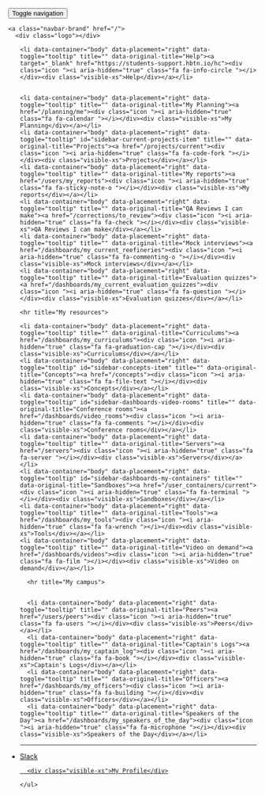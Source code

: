 <nav class="navbar navbar-default navbar-fixed-top topbar visible-xs">
  <div class="navbar-header">
    <button type="button" class="navbar-toggle collapsed" data-toggle="collapse" data-target="#navbar-mobile" aria-expanded="false">
      <span class="sr-only">Toggle navigation</span>
      <span class="icon-bar"></span>
      <span class="icon-bar"></span>
      <span class="icon-bar"></span>
    </button>

    <a class="navbar-brand" href="/">
      <div class="logo"></div>
</a>  </div>

  <div class="collapse navbar-collapse navigation" id="navbar-mobile">
    <ul class="nav navbar-nav">
      
    <li data-container="body" data-placement="right" data-toggle="tooltip" title="" data-original-title="Help"><a target="_blank" href="https://students-support.hbtn.io/hc"><div class="icon "><i aria-hidden="true" class="fa fa-info-circle "></i></div><div class="visible-xs">Help</div></a></li>


    <li data-container="body" data-placement="right" data-toggle="tooltip" title="" data-original-title="My Planning"><a href="/planning/me"><div class="icon "><i aria-hidden="true" class="fa fa-calendar "></i></div><div class="visible-xs">My Planning</div></a></li>
    <li data-container="body" data-placement="right" data-toggle="tooltip" id="sidebar-current-projects-item" title="" data-original-title="Projects"><a href="/projects/current"><div class="icon "><i aria-hidden="true" class="fa fa-code-fork "></i></div><div class="visible-xs">Projects</div></a></li>
    <li data-container="body" data-placement="right" data-toggle="tooltip" title="" data-original-title="My reports"><a href="/users/my_reports"><div class="icon "><i aria-hidden="true" class="fa fa-sticky-note-o "></i></div><div class="visible-xs">My reports</div></a></li>
    <li data-container="body" data-placement="right" data-toggle="tooltip" title="" data-original-title="QA Reviews I can make"><a href="/corrections/to_review"><div class="icon "><i aria-hidden="true" class="fa fa-check "></i></div><div class="visible-xs">QA Reviews I can make</div></a></li>
    <li data-container="body" data-placement="right" data-toggle="tooltip" title="" data-original-title="Mock interviews"><a href="/dashboards/my_current_reefineries"><div class="icon "><i aria-hidden="true" class="fa fa-commenting-o "></i></div><div class="visible-xs">Mock interviews</div></a></li>
    <li data-container="body" data-placement="right" data-toggle="tooltip" title="" data-original-title="Evaluation quizzes"><a href="/dashboards/my_current_evaluation_quizzes"><div class="icon "><i aria-hidden="true" class="fa fa-question "></i></div><div class="visible-xs">Evaluation quizzes</div></a></li>

    <hr title="My resources">

    <li data-container="body" data-placement="right" data-toggle="tooltip" title="" data-original-title="Curriculums"><a href="/dashboards/my_curriculums"><div class="icon "><i aria-hidden="true" class="fa fa-graduation-cap "></i></div><div class="visible-xs">Curriculums</div></a></li>
    <li data-container="body" data-placement="right" data-toggle="tooltip" id="sidebar-concepts-item" title="" data-original-title="Concepts"><a href="/concepts"><div class="icon "><i aria-hidden="true" class="fa fa-file-text "></i></div><div class="visible-xs">Concepts</div></a></li>
    <li data-container="body" data-placement="right" data-toggle="tooltip" id="sidebar-dashboards-video-rooms" title="" data-original-title="Conference rooms"><a href="/dashboards/video_rooms"><div class="icon "><i aria-hidden="true" class="fa fa-comments "></i></div><div class="visible-xs">Conference rooms</div></a></li>
    <li data-container="body" data-placement="right" data-toggle="tooltip" title="" data-original-title="Servers"><a href="/servers"><div class="icon "><i aria-hidden="true" class="fa fa-server "></i></div><div class="visible-xs">Servers</div></a></li>
    <li data-container="body" data-placement="right" data-toggle="tooltip" id="sidebar-dashboards-my-containers" title="" data-original-title="Sandboxes"><a href="/user_containers/current"><div class="icon "><i aria-hidden="true" class="fa fa-terminal "></i></div><div class="visible-xs">Sandboxes</div></a></li>
    <li data-container="body" data-placement="right" data-toggle="tooltip" title="" data-original-title="Tools"><a href="/dashboards/my_tools"><div class="icon "><i aria-hidden="true" class="fa fa-wrench "></i></div><div class="visible-xs">Tools</div></a></li>
    <li data-container="body" data-placement="right" data-toggle="tooltip" title="" data-original-title="Video on demand"><a href="/dashboards/videos"><div class="icon "><i aria-hidden="true" class="fa fa-film "></i></div><div class="visible-xs">Video on demand</div></a></li>

      <hr title="My campus">

      
      <li data-container="body" data-placement="right" data-toggle="tooltip" title="" data-original-title="Peers"><a href="/users/peers"><div class="icon "><i aria-hidden="true" class="fa fa-users "></i></div><div class="visible-xs">Peers</div></a></li>
      <li data-container="body" data-placement="right" data-toggle="tooltip" title="" data-original-title="Captain's Logs"><a href="/dashboards/my_captain_log"><div class="icon "><i aria-hidden="true" class="fa fa-book "></i></div><div class="visible-xs">Captain's Logs</div></a></li>
      <li data-container="body" data-placement="right" data-toggle="tooltip" title="" data-original-title="Officers"><a href="/dashboards/my_officers"><div class="icon "><i aria-hidden="true" class="fa fa-building "></i></div><div class="visible-xs">Officers</div></a></li>
      <li data-container="body" data-placement="right" data-toggle="tooltip" title="" data-original-title="Speakers of the Day"><a href="/dashboards/my_speakers_of_the_day"><div class="icon "><i aria-hidden="true" class="fa fa-microphone "></i></div><div class="visible-xs">Speakers of the Day</div></a></li>


<hr class="visible-xs">

<li>
    <div data-container="body" data-placement="right" data-toggle="tooltip" title="" data-original-title="Slack">
      <a target="_blank" href="https://holberton.enterprise.slack.com">
        <div class="image slack">
          <div class="inner"></div>
        </div>
        <div class="visible-xs">Slack</div>
</a>    </div>

  <div data-container="body" data-placement="right" data-toggle="tooltip" title="" data-original-title="My Profile">
    <a href="/users/my_profile">
        <div class="image ">
          <div class="inner" style="background-image: url('https://holbertonintranet.s3.amazonaws.com/users/photos/000/004/561/thumb/WhatsApp_Image_2022-01-31_at_2.54.47_PM.jpeg?X-Amz-Algorithm=AWS4-HMAC-SHA256&amp;X-Amz-Credential=AKIARDDGGGOU5BHMTQX4%2F20220913%2Fus-east-1%2Fs3%2Faws4_request&amp;X-Amz-Date=20220913T194524Z&amp;X-Amz-Expires=600&amp;X-Amz-SignedHeaders=host&amp;X-Amz-Signature=f9249483ae855468843a25e6d46340cd31c4962c0f41143d9d6ef2de2256d710')"></div>
        </div>

      <div class="visible-xs">My Profile</div>
</a>  </div>
</li>


    </ul>
  </div>
</nav>